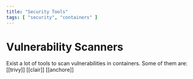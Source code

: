 ```yaml
---
title: "Security Tools"
tags: [ "security", "containers" ]
---
```


# Vulnerability Scanners
Exist a lot of tools to scan vulnerabilities in containers. Some of them are:
[[trivy]]
[[clair]]
[[anchore]]